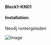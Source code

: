 #### Block1-KN01

#### Installation:

Neo4j runtergeladen

![Image](https://github.com/user-attachments/assets/7358897f-4fbe-47e7-9534-c0a135db4104)